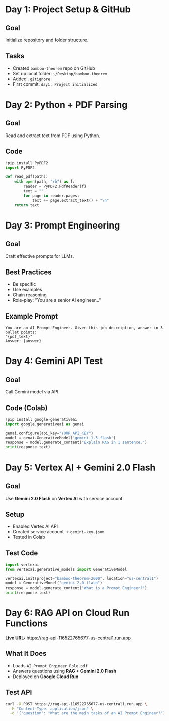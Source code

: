 # Day 1: Project Setup & GitHub

## Goal
Initialize repository and folder structure.

## Tasks
- Created `bamboo-theorem` repo on GitHub
- Set up local folder: `~/Desktop/bamboo-theorem`
- Added `.gitignore`
- First commit: `day1: Project initialized`

# Day 2: Python + PDF Parsing

## Goal
Read and extract text from PDF using Python.

## Code
```python
!pip install PyPDF2
import PyPDF2

def read_pdf(path):
    with open(path, "rb") as f:
        reader = PyPDF2.PdfReader(f)
        text = ""
        for page in reader.pages:
            text += page.extract_text() + "\n"
    return text

```

# Day 3: Prompt Engineering

## Goal
Craft effective prompts for LLMs.

## Best Practices
- Be specific
- Use examples
- Chain reasoning
- Role-play: "You are a senior AI engineer..."

## Example Prompt
```text
You are an AI Prompt Engineer. Given this job description, answer in 3 bullet points:
"{pdf_text}"
Answer: {answer}

```
# Day 4: Gemini API Test

## Goal
Call Gemini model via API.

## Code (Colab)
```python
!pip install google-generativeai
import google.generativeai as genai

genai.configure(api_key="YOUR_API_KEY")
model = genai.GenerativeModel('gemini-1.5-flash')
response = model.generate_content("Explain RAG in 1 sentence.")
print(response.text)

```
# Day 5: Vertex AI + Gemini 2.0 Flash

## Goal
Use **Gemini 2.0 Flash** on **Vertex AI** with service account.

## Setup
- Enabled Vertex AI API
- Created service account → `gemini-key.json`
- Tested in Colab

## Test Code
```python
import vertexai
from vertexai.generative_models import GenerativeModel

vertexai.init(project="bamboo-theorem-2000", location="us-central1")
model = GenerativeModel("gemini-2.0-flash")
response = model.generate_content("What is a Prompt Engineer?")
print(response.text)

```
# Day 6: RAG API on Cloud Run Functions

**Live URL:** https://rag-api-116522765677-us-central1.run.app

## What It Does
- Loads `AI_Prompt_Engineer_Role.pdf`
- Answers questions using **RAG + Gemini 2.0 Flash**
- Deployed on **Google Cloud Run**

## Test API
```bash
curl -X POST https://rag-api-116522765677-us-central1.run.app \
  -H "Content-Type: application/json" \
  -d '{"question": "What are the main tasks of an AI Prompt Engineer?"}'
